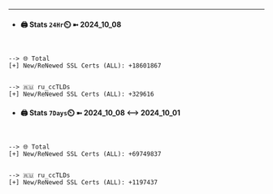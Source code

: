 

---
- #### 🖨️ **Stats** `24Hr`⏲️ ➼ 2024_10_08
```console


--> 🌐 Total
[+] New/ReNewed SSL Certs (ALL): +18601867


--> 🇷🇺 ru_ccTLDs
[+] New/ReNewed SSL Certs (ALL): +329616

```

- #### 🖨️ **Stats** `7Days`⏲️ ➼ 2024_10_08 <--> 2024_10_01
```console


--> 🌐 Total
[+] New/ReNewed SSL Certs (ALL): +69749837


--> 🇷🇺 ru_ccTLDs
[+] New/ReNewed SSL Certs (ALL): +1197437

```

